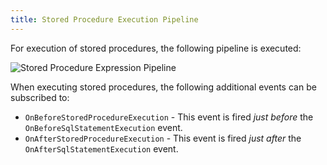 ```yaml
---
title: Stored Procedure Execution Pipeline
---
```


For execution of stored procedures, the following pipeline is executed:

![Stored Procedure Expression Pipeline](https://dbexpressionpublic.blob.core.windows.net/docs/stored-procedure-execution-pipeline.png)

When executing stored procedures, the following additional events can be subscribed to:
* ```OnBeforeStoredProcedureExecution``` - This event is fired *just before* the ```OnBeforeSqlStatementExecution``` event.
* ```OnAfterStoredProcedureExecution``` - This event is fired *just after* the ```OnAfterSqlStatementExecution``` event.